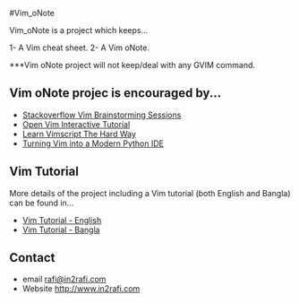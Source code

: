 #Vim_oNote

Vim_oNote is a project which keeps...

1- A Vim cheat sheet.
2- A Vim oNote.

***Vim oNote project will not keep/deal with any GVIM command.

Vim oNote projec is encouraged by...
------------------------------------

* [Stackoverflow Vim Brainstorming Sessions](http://stackoverflow.com/questions/tagged/vim)
* [Open Vim Interactive Tutorial](http://www.openvim.com/)
* [Learn Vimscript The Hard Way](http://learnvimscriptthehardway.stevelosh.com/)
* [Turning Vim into a Modern Python IDE](http://www.sontek.net/blog/2011/05/07/turning_vim_into_a_modern_python_ide.html)


Vim Tutorial
----------------

More details of the project including a Vim tutorial (both English and Bangla) can be found in...

* [Vim Tutorial - English](http://www.in2rafi.com/vim-tutorial-learn-vim-with-rafi/)
* [Vim Tutorial - Bangla](http://www.in2rafi.com/BN/vim-tutorial-learn-vim-with-rafi/)


Contact
-------

* email     rafi@in2rafi.com
* Website   http://www.in2rafi.com
